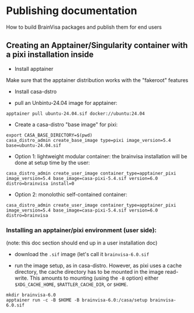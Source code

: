 
# Publishing documentation

How to build BrainVisa packages and publish them for end users

## Creating an Apptainer/Singularity container with a pixi installation inside

* Install apptainer

Make sure that the apptainer distribution works with the "fakeroot" features

* Install casa-dstro

* pull an Unbintu-24.04 image for apptainer:

```
apptainer pull ubuntu-24.04.sif docker://ubuntu:24.04
```

* Create a casa-distro "base image" for pixi:

```
export CASA_BASE_DIRECTORY=$(pwd)
casa_distro_admin create_base_image type=pixi image_version=5.4 base=ubuntu-24.04.sif
```

* Option 1: lightweight modular container: the brainvisa installation will be done at setup time by the user:

```
casa_distro_admin create_user_image container_type=apptainer_pixi image_version=5.4 base_image=casa-pixi-5.4.sif version=6.0 distro=brainvisa install=0
```

* Option 2: monolothic self-contained container:

```
casa_distro_admin create_user_image container_type=apptainer_pixi image_version=5.4 base_image=casa-pixi-5.4.sif version=6.0 distro=brainvisa
```

### Installing an apptainer/pixi environment (user side):

(note: this doc section should end up in a user installation doc)

* download the `.sif` image (let's call it `brainvisa-6.0.sif`

* run the image setup, as in casa-distro. However, as pixi uses a cache directory, the cache directory has to be mounted in the image read-write. This amounts to mounting (using the `-B` option) either `$XDG_CACHE_HOME`, `$RATTLER_CACHE_DIR`, or `$HOME`.

```
mkdir brainvisa-6.0
apptainer run -c -B $HOME -B brainvisa-6.0:/casa/setup brainvisa-6.0.sif
```
